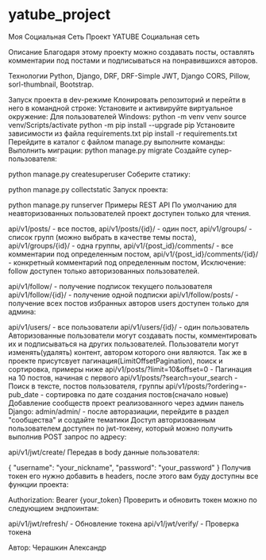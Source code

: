 # yatube_project
Моя Социальная Сеть
Проект YATUBE
Социальная сеть

Описание
Благодаря этому проекту можно создавать посты, оставлять комментарии под постами и подписываться на понравившихся авторов.

Технологии
Python, Django, DRF, DRF-Simple JWT, Django CORS, Pillow, sorl-thumbnail, Bootstrap.

Запуск проекта в dev-режиме
Клонировать репозиторий и перейти в него в командной строке:
Установите и активируйте виртуальное окружение:
Для пользователей Windows:
python -m venv venv
source venv/Scripts/activate
python -m pip install --upgrade pip
Установите зависимости из файла requirements.txt
pip install -r requirements.txt
Перейдите в каталог с файлом manage.py выполните команды: Выполнить миграции:
python manage.py migrate
Создайте супер-пользователя:

python manage.py createsuperuser
Соберите статику:

python manage.py collectstatic
Запуск проекта:

python manage.py runserver
Примеры REST API
По умолчанию для неавторизованных пользователей проект доступен только для чтения.

api/v1/posts/ - все постов,
api/v1/posts/{id}/ - один пост,
api/v1/groups/ - список групп (можно выбрать в качестве темы поста),
api/v1/groups/{id}/ - одна группы,
api/v1/{post_id}/comments/ - все комментарии под определенным постом,
api/v1/{post_id}/comments/{id}/ - конкретный комментарий под определенным постом,
Исключение: follow доступен только авторизованных пользователей.

api/v1/follow/ - получение подписок текущего пользователя
api/v1/follow/{id}/ - получение одной подписки
api/v1/follow/posts/ - получение всех постов избранных авторов
users доступен только для админа:

api/v1/users/ - все пользователи
api/v1/users/{id}/ - один пользователь
Авторизованные пользователи могут создавать посты, комментировать их и подписываться на других пользователей.
Пользователи могут изменять(удалять) контент, автором которого они являются. Так же в проекте присутсвует пагинация(LimitOffsetPagination), поиск и сортировка, примеры ниже
api/v1/posts/?limit=10&offset=0 - Пагинация на 10 постов, начиная с первого
api/v1/posts/?search=your_search - Поиск в тексте, постов пользователя, группы
api/v1/posts/?ordering=-pub_date - сортировка по дате создания постов(сначало новые)
Добавление сообществ проект реализованного через админ панель Django:
admin/admin/ - после авторазиации, перейдите в раздел "сообщества" и создайте тематики
Доступ авторизованным пользователем доступен по jwt-токену, который можно получить выполнив POST запрос по адресу:

api/v1/jwt/create/
Передав в body данные пользователя:

{
"username": "your_nickname",
"password": "your_password"
}
Получив токен его нужно добавить в headers, после этого вам буду доступны все функции проекта:

Authorization: Bearer {your_token}
Проверить и обновить токен можно по следующием эндпоинтам:

api/v1/jwt/refresh/ - Обновление токена
api/v1/jwt/verify/ - Проверка токена

Автор:
Черашкин Александр